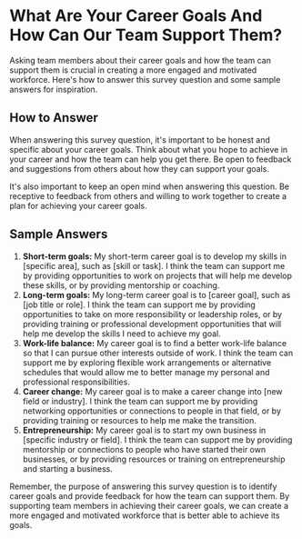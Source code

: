 What Are Your Career Goals And How Can Our Team Support Them?
====================================================================================

Asking team members about their career goals and how the team can support them is crucial in creating a more engaged and motivated workforce. Here's how to answer this survey question and some sample answers for inspiration.

How to Answer
-------------

When answering this survey question, it's important to be honest and specific about your career goals. Think about what you hope to achieve in your career and how the team can help you get there. Be open to feedback and suggestions from others about how they can support your goals.

It's also important to keep an open mind when answering this question. Be receptive to feedback from others and willing to work together to create a plan for achieving your career goals.

Sample Answers
--------------

1. **Short-term goals:** My short-term career goal is to develop my skills in \[specific area\], such as \[skill or task\]. I think the team can support me by providing opportunities to work on projects that will help me develop these skills, or by providing mentorship or coaching.
2. **Long-term goals:** My long-term career goal is to \[career goal\], such as \[job title or role\]. I think the team can support me by providing opportunities to take on more responsibility or leadership roles, or by providing training or professional development opportunities that will help me develop the skills I need to achieve my goal.
3. **Work-life balance:** My career goal is to find a better work-life balance so that I can pursue other interests outside of work. I think the team can support me by exploring flexible work arrangements or alternative schedules that would allow me to better manage my personal and professional responsibilities.
4. **Career change:** My career goal is to make a career change into \[new field or industry\]. I think the team can support me by providing networking opportunities or connections to people in that field, or by providing training or resources to help me make the transition.
5. **Entrepreneurship:** My career goal is to start my own business in \[specific industry or field\]. I think the team can support me by providing mentorship or connections to people who have started their own businesses, or by providing resources or training on entrepreneurship and starting a business.

Remember, the purpose of answering this survey question is to identify career goals and provide feedback for how the team can support them. By supporting team members in achieving their career goals, we can create a more engaged and motivated workforce that is better able to achieve its goals.
